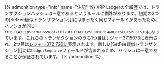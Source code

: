 {% admonition type="info" name="注記" %}
XRP Ledgerの全履歴では、トランザクションハッシュは一意であるというルールに例外があります。初期の2つの[SetFee疑似トランザクション][]にはまったく同じフィールドがあったため、ハッシュが同じ`1C15FEA3E1D50F96B6598607FC773FF1F6E0125F30160144BE0C5CBC52F5151B`になっています。これらのトランザクションのうち1つ目は[レジャー3715073に](websocket-api-tool.html?server=wss%3A%2F%2Fs2.ripple.com%2F&req=%7B%22id%22%3A%22setfee_nonunique_hash_1%22%2C%22command%22%3A%22transaction_entry%22%2C%22tx_hash%22%3A%221C15FEA3E1D50F96B6598607FC773FF1F6E0125F30160144BE0C5CBC52F5151B%22%2C%22ledger_index%22%3A3715073%7D)表示され、2つ目は[レジャー3721729に](websocket-api-tool.html?server=wss%3A%2F%2Fs2.ripple.com%2F&req=%7B%22id%22%3A%22setfee_nonunique_hash_1%22%2C%22command%22%3A%22transaction_entry%22%2C%22tx_hash%22%3A%221C15FEA3E1D50F96B6598607FC773FF1F6E0125F30160144BE0C5CBC52F5151B%22%2C%22ledger_index%22%3A3721729%7D)表示されます。新しい[SetFee疑似トランザクション][]には`LedgerSequence`フィールドが含まれるため、ハッシュは一意であることが保証されています。
{% /admonition %}
